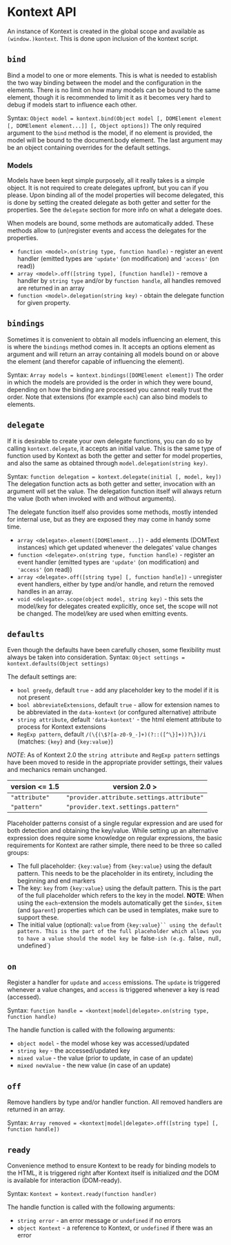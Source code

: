 # Kontext API
An instance of Kontext is created in the global scope and available as `(window.)kontext`. This is done upon inclusion of the kontext script.


## `bind`
Bind a model to one or more elements. This is what is needed to establish the two way binding between the model and the configuration in the elements. There is no limit on how many models can be bound to the same element, though it is recommended to limit it as it becomes very hard to debug if models start to influence each other.

Syntax: `Object model = kontext.bind(Object model [, DOMElement element [, DOMElement element...]] [, Object options])`
The only required argument to the `bind` method is the model, if no element is provided, the model will be bound to the document.body element. The last argument may be an object containing overrides for the default settings.


### Models
Models have been kept simple purposely, all it really takes is a simple object. It is not required to create delegates upfront, but you can if you please. Upon binding all of the model properties will become delegated, this is done by setting the created delegate as both getter and setter for the properties. See the `delegate` section for more info on what a delegate does.

When models are bound, some methods are automatically added. These methods allow to (un)register events and access the delegates for the properties.
- `function <model>.on(string type, function handle)` - register an event handler (emitted types are `'update'` (on modification) and `'access'` (on read))
- `array <model>.off([string type], [function handle])` - remove a handler by `string type` and/or by `function handle`, all handles removed are returned in an array
- `function <model>.delegation(string key)` - obtain the delegate function for given property.


## `bindings`
Sometimes it is convenient to obtain all models influencing an element, this is where the `bindings` method comes in. It accepts an options element as argument and will return an array containing all models bound on or above the element (and therefor capable of influencing the element).

Syntax: `Array models = kontext.bindings([DOMElement element])`
The order in which the models are provided is the order in which they were bound, depending on how the binding are processed you cannot really trust the order. Note that extensions (for example `each`) can also bind models to elements.


## `delegate`
If it is desirable to create your own delegate functions, you can do so by calling `kontext.delegate`, it accepts an initial value. This is the same type of function used by Kontext as both the getter and setter for model properties, and also the same as obtained through `model.delegation(string key)`.

Syntax: `function delegation = kontext.delegate(initial [, model, key])`
The delegation function acts as both getter and setter, invocation with an argument will set the value. The delegation function itself will always return the value (both when invoked with and without arguments).

The delegate function itself also provides some methods, mostly intended for internal use, but as they are exposed they may come in handy some time.
- `array <delegate>.element([DOMElement...])` - add elements (DOMText instances) which get updated whenever the delegates' value changes
- `function <delegate>.on(string type, function handle)` - register an event handler (emitted types are `'update'` (on modification) and `'access'` (on read))
- `array <delegate>.off([string type] [, function handle])` - unregister event handlers, either by type and/or handle, and return the removed handles in an array.
- `void <delegate>.scope(object model, string key)` - this sets the model/key for delegates created explicitly, once set, the scope will not be changed. The model/key are used when emitting events.

## `defaults`
Even though the defaults have been carefully chosen, some flexibility must always be taken into consideration.
Syntax: `Object settings = kontext.defaults(Object settings)`

The default settings are:
- `bool greedy`, default `true` - add any placeholder key to the model if it is not present
- `bool abbreviateExtensions`, default `true` - allow for extension names to be abbreviated in the `data-kontext` (or confgured alternative) attribute
- `string attribute`, default `'data-kontext'` - the html element attribute to process for Kontext extensions
- `RegExp pattern`, default `/(\{(\$?[a-z0-9_-]+)(?::([^\}]+))?\})/i` (matches: `{key}` and `{key:value}`)

_NOTE_: As of Kontext 2.0 the `string attribute` and `RegExp pattern` settings have been moved to reside in the appropriate provider settings, their values and mechanics remain unchanged.

| version <= 1.5 | version 2.0 >                             |
|----------------|-------------------------------------------|
| `"attribute"`  | `"provider.attribute.settings.attribute"` |
| `"pattern"`    | `"provider.text.settings.pattern"`        |

Placeholder patterns consist of a single regular expression and are used for both detection and obtaining the key/value. While setting up an alternative expression does require some knowledge on regular expressions, the basic requirements for Kontext are rather simple, there need to be three so called groups:
- The full placeholder: `{key:value}` from `{key:value}` using the default pattern. This needs to be the placeholder in its entirety, including the beginning and end markers
- The key: `key` from `{key:value}` using the default pattern. This is the part of the full placeholder which refers to the key in the model. **NOTE**: When using the `each`-extension the models automatically get the `$index`, `$item` (and `$parent`) properties which can be used in templates, make sure to support these.
- The initial value (optional): `value` from `{key:value}`` using the default pattern. This is the part of the full placeholder which allows you to have a value should the model key be `false`-ish (e.g. `false`, `null`, `undefined`)


## `on`
Register a handler for `update` and `access` emissions. The `update` is triggered whenever a value changes, and `access` is triggered whenever a key is read (accessed).

Syntax: `function handle = <kontext|model|delegate>.on(string type, function handle)`

The handle function is called with the following arguments:
- `object model` - the model whose key was accessed/updated
- `string key` - the accessed/updated key
- `mixed value` - the value (prior to update, in case of an update)
- `mixed newValue` - the new value (in case of an update)

## `off`
Remove handlers by type and/or handler function. All removed handlers are returned in an array.

Syntax: `Array removed = <kontext|model|delegate>.off([string type] [, function handle])`

## `ready`
Convenience method to ensure Kontext to be ready for binding models to the HTML, it is triggered right after Kontext itself is initialized _and_ the DOM is available for interaction (DOM-ready).

Syntax: `Kontext = kontext.ready(function handler)`

The handle function is called with the following arguments:
- `string error` - an error message or `undefined` if no errors
- `object Kontext` - a reference to Kontext, or `undefined` if there was an error
